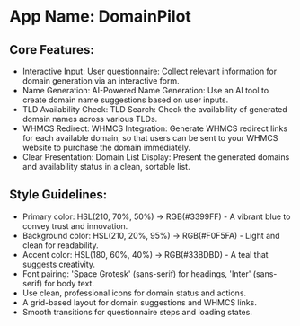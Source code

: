 # **App Name**: DomainPilot

## Core Features:

- Interactive Input: User questionnaire: Collect relevant information for domain generation via an interactive form.
- Name Generation: AI-Powered Name Generation: Use an AI tool to create domain name suggestions based on user inputs.
- TLD Availability Check: TLD Search: Check the availability of generated domain names across various TLDs.
- WHMCS Redirect: WHMCS Integration: Generate WHMCS redirect links for each available domain, so that users can be sent to your WHMCS website to purchase the domain immediately.
- Clear Presentation: Domain List Display: Present the generated domains and availability status in a clean, sortable list.

## Style Guidelines:

- Primary color: HSL(210, 70%, 50%) -> RGB(#3399FF) - A vibrant blue to convey trust and innovation.
- Background color: HSL(210, 20%, 95%) -> RGB(#F0F5FA) - Light and clean for readability.
- Accent color: HSL(180, 60%, 40%) -> RGB(#33BDBD) - A teal that suggests creativity.
- Font pairing: 'Space Grotesk' (sans-serif) for headings, 'Inter' (sans-serif) for body text.
- Use clean, professional icons for domain status and actions.
- A grid-based layout for domain suggestions and WHMCS links.
- Smooth transitions for questionnaire steps and loading states.